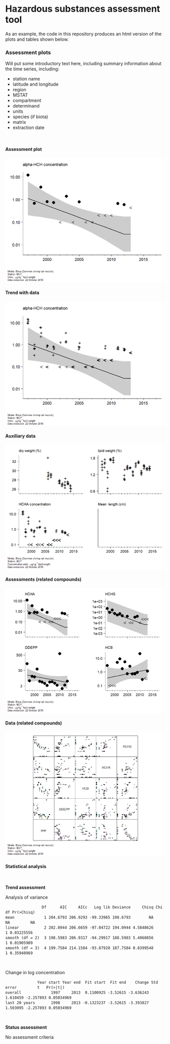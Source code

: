 Hazardous substances assessment tool
================

As an example, the code in this repository produces an html version of
the plots and tables shown below.

### Assessment plots

Will put some introductory text here, including summary information
about the time series, including:

  - station name
  - latitude and longitude
  - region
  - MSTAT
  - compartment
  - determinand
  - units
  - species (if biota)
  - matrix
  - extraction date

<br>

#### Assessment plot

![](README_files/figure-gfm/assessment_plot-1.png)<!-- -->

#### Trend with data

![](README_files/figure-gfm/data_plot-1.png)<!-- -->

#### Auxiliary data

![](README_files/figure-gfm/auxiliary_data-1.png)<!-- -->

#### Assessments (related compounds)

![](README_files/figure-gfm/multi_assessment-1.png)<!-- -->

#### Data (related compounds)

![](README_files/figure-gfm/multi_data-1.png)<!-- -->

#### Statistical analysis

<br>

**Trend assessment**

Analysis of
variance

``` 
                Df      AIC     AICc   Log lik Deviance     Chisq Chi df Pr(>Chisq)
mean             1 204.6793 206.9293 -99.33965 198.6793        NA     NA         NA
linear           2 202.0944 206.6659 -97.04722 194.0944 4.5848626      1 0.03225556
smooth (df = 2)  3 198.5983 206.9317 -94.29917 188.5983 5.4960856      1 0.01905909
smooth (df = 3)  4 199.7584 214.1584 -93.87920 187.7584 0.8399548      1 0.35940969
```

<br>

Change in log
concentration

``` 
              Year start Year end  Fit start  Fit end    Change Std error         t   Pr(>|t|)
overall             1997     2013  0.1100925 -3.52615 -3.636243  1.610459 -2.257893 0.05034969
last 20 years       1998     2013 -0.1323237 -3.52615 -3.393827  1.503095 -2.257893 0.05034969
```

<br>

**Status assessment**

No assessment criteria <br>
